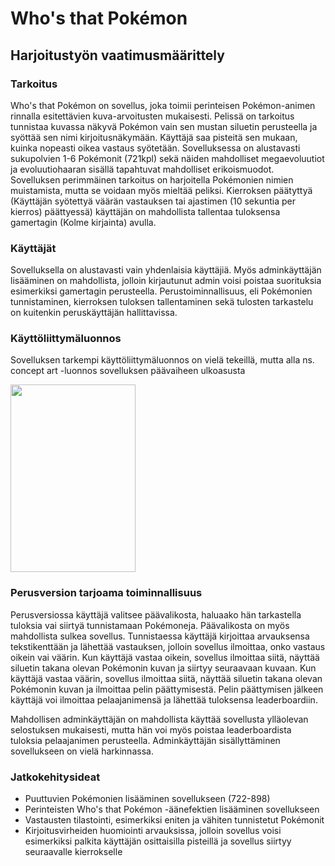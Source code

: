 # Who's that Pokémon
## Harjoitustyön vaatimusmäärittely

### Tarkoitus
Who's that Pokémon on sovellus, joka toimii perinteisen Pokémon-animen rinnalla esitettävien kuva-arvoitusten mukaisesti. Pelissä on tarkoitus tunnistaa kuvassa näkyvä Pokémon vain sen mustan siluetin perusteella ja syöttää sen nimi kirjoitusnäkymään. Käyttäjä saa pisteitä sen mukaan, kuinka nopeasti oikea vastaus syötetään. Sovelluksessa on alustavasti sukupolvien 1-6 Pokémonit (721kpl) sekä näiden mahdolliset megaevoluutiot ja evoluutiohaaran sisällä tapahtuvat mahdolliset erikoismuodot. Sovelluksen perimmäinen tarkoitus on harjoitella Pokémonien nimien muistamista, mutta se voidaan myös mieltää peliksi. Kierroksen päätyttyä (Käyttäjän syötettyä väärän vastauksen tai ajastimen (10 sekuntia per kierros) päättyessä) käyttäjän on mahdollista tallentaa tuloksensa gamertagin (Kolme kirjainta) avulla.

### Käyttäjät
Sovelluksella on alustavasti vain yhdenlaisia käyttäjiä. Myös adminkäyttäjän lisääminen on mahdollista, jolloin kirjautunut admin voisi poistaa suorituksia esimerkiksi gamertagin perusteella. Perustoiminnallisuus, eli Pokémonien tunnistaminen, kierroksen tuloksen tallentaminen sekä tulosten tarkastelu on kuitenkin peruskäyttäjän hallittavissa.

### Käyttöliittymäluonnos
Sovelluksen tarkempi käyttöliittymäluonnos on vielä tekeillä, mutta alla ns. concept art -luonnos sovelluksen päävaiheen ulkoasusta

<img src=https://github.com/anttinevalainen/ot-harjoitustyo/blob/main/harjoitustyo/data/concept.jpeg width="200" height="300">


### Perusversion tarjoama toiminnallisuus
Perusversiossa käyttäjä valitsee päävalikosta, haluaako hän tarkastella tuloksia vai siirtyä tunnistamaan Pokémoneja. Päävalikosta on myös mahdollista sulkea sovellus. Tunnistaessa käyttäjä kirjoittaa arvauksensa tekstikenttään ja lähettää vastauksen, jolloin sovellus ilmoittaa, onko vastaus oikein vai väärin. Kun käyttäjä vastaa oikein, sovellus ilmoittaa siitä, näyttää siluetin takana olevan Pokémonin kuvan ja siirtyy seuraavaan kuvaan. Kun käyttäjä vastaa väärin, sovellus ilmoittaa siitä, näyttää siluetin takana olevan Pokémonin kuvan ja ilmoittaa pelin päättymisestä. Pelin päättymisen jälkeen käyttäjä voi ilmoittaa pelaajanimensä ja lähettää tuloksensa leaderboardiin.

Mahdollisen adminkäyttäjän on mahdollista käyttää sovellusta ylläolevan selostuksen mukaisesti, mutta hän voi myös poistaa leaderboardista tuloksia pelaajanimen perusteella. Adminkäyttäjän sisällyttäminen sovellukseen on vielä harkinnassa.

### Jatkokehitysideat
- Puuttuvien Pokémonien lisääminen sovellukseen (722-898)
- Perinteisten Who's that Pokémon -äänefektien lisääminen sovellukseen
- Vastausten tilastointi, esimerkiksi eniten ja vähiten tunnistetut Pokémonit
- Kirjoitusvirheiden huomiointi arvauksissa, jolloin sovellus voisi esimerkiksi palkita käyttäjän osittaisilla pisteillä ja sovellus siirtyy seuraavalle kierrokselle
